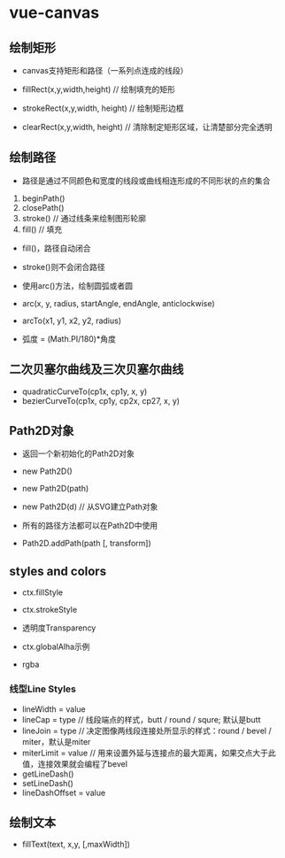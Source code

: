 # vue-canvas

## 绘制矩形

- canvas支持矩形和路径（一系列点连成的线段）

- fillRect(x,y,width,height) // 绘制填充的矩形

- strokeRect(x,y,width, height) // 绘制矩形边框

- clearRect(x,y,width, height) // 清除制定矩形区域，让清楚部分完全透明

## 绘制路径

- 路径是通过不同颜色和宽度的线段或曲线相连形成的不同形状的点的集合

1. beginPath()
2. closePath()
3. stroke() // 通过线条来绘制图形轮廓
4. fill() // 填充

- fill()，路径自动闭合
- stroke()则不会闭合路径

- 使用arc()方法，绘制圆弧或者圆

- arc(x, y, radius, startAngle, endAngle, anticlockwise)

- arcTo(x1, y1, x2, y2, radius)

- 弧度 = (Math.PI/180)*角度

## 二次贝塞尔曲线及三次贝塞尔曲线

- quadraticCurveTo(cp1x, cp1y, x, y)
- bezierCurveTo(cp1x, cp1y, cp2x, cp27, x, y)

## Path2D对象

- 返回一个新初始化的Path2D对象

- new Path2D()
- new Path2D(path)
- new Path2D(d) // 从SVG建立Path对象

- 所有的路径方法都可以在Path2D中使用

- Path2D.addPath(path [, transform])

## styles and colors

- ctx.fillStyle
- ctx.strokeStyle

- 透明度Transparency
- ctx.globalAlha示例

- rgba

### 线型Line Styles

- lineWidth = value
- lineCap = type // 线段端点的样式，butt / round / squre; 默认是butt
- lineJoin = type // 决定图像两线段连接处所显示的样式：round / bevel / miter，默认是miter
- miterLimit = value // 用来设置外延与连接点的最大距离，如果交点大于此值，连接效果就会编程了bevel
- getLineDash()
- setLineDash()
- lineDashOffset = value

## 绘制文本

- fillText(text, x,y, [,maxWidth])

